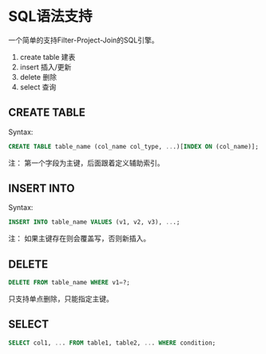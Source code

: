 # SQL语法支持

一个简单的支持Filter-Project-Join的SQL引擎。

1. create table 建表
2. insert 插入/更新
3. delete 删除
4. select 查询
   
## CREATE TABLE
Syntax:
```sql
CREATE TABLE table_name (col_name col_type, ...)[INDEX ON (col_name)];
```
注： 第一个字段为主键，后面跟着定义辅助索引。

## INSERT INTO
Syntax:
```sql
INSERT INTO table_name VALUES (v1, v2, v3), ...;
```
注： 如果主键存在则会覆盖写，否则新插入。

## DELETE
```sql
DELETE FROM table_name WHERE v1=?;
```
只支持单点删除，只能指定主键。
## SELECT
```sql
SELECT col1, ... FROM table1, table2, ... WHERE condition;
```
